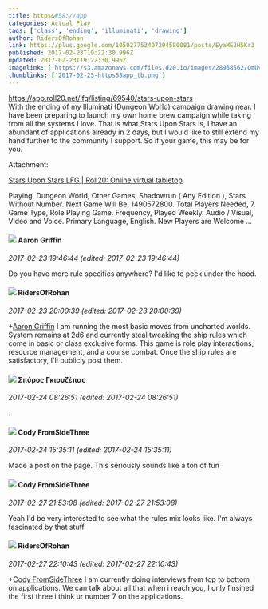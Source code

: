```yaml
---
title: https&#58;//app
categories: Actual Play
tags: ['class', 'ending', 'illuminati', 'drawing']
author: RidersOfRohan
link: https://plus.google.com/105027753407294580081/posts/EyaME2H5Kr3
published: 2017-02-23T19:22:30.996Z
updated: 2017-02-23T19:22:30.996Z
imagelink: ['https://s3.amazonaws.com/files.d20.io/images/28968562/QmUvOqTSg_GV4MF7kLJh6Q/med.jpg?1487385357921']
thumblinks: ['2017-02-23-https58app_tb.png']
---
```


<a href="https://app.roll20.net/lfg/listing/69540/stars-upon-stars" class="ot-anchor">https://app.roll20.net/lfg/listing/69540/stars-upon-stars</a><br />With the ending of my Illuminati (Dungeon World) campaign drawing near. I have been preparing to launch my own home brew campaign while taking from all the systems I love. That is what Stars Upon Stars is, I have an abundant of applications already in 2 days,  but I would like to still extend my hand further to the community I support. So if your game, this may be for you. 


Attachment:

<a href='https://app.roll20.net/lfg/listing/69540/stars-upon-stars'>Stars Upon Stars LFG | Roll20: Online virtual tabletop</a>


Playing, Dungeon World, Other Games, Shadowrun ( Any Edition ), Stars Without Number. Next Game Will Be, 1490572800. Total Players Needed, 7. Game Type, Role Playing Game. Frequency, Played Weekly. Audio / Visual, Video and Voice. Primary Language, English. New Players are Welcome ...
<div id='comment z12mhxoxqsnqixlmn22pzhvq3sjxznqe5'>
  <h4><img src='{{site.baseurl}}//images/avatars/103667855585775066713_photo.jpg'> Aaron Griffin</h4>
      <p><cite>2017-02-23 19:46:44 (edited: 2017-02-23 19:46:44)</cite></p>
        <p>Do you have more rule specifics anywhere? I&#39;d like to peek under the hood.</p>
</div>
        

<div id='comment z12mhxoxqsnqixlmn22pzhvq3sjxznqe5'>
  <h4><img src='{{site.baseurl}}//images/avatars/105027753407294580081_photo.jpg'> RidersOfRohan</h4>
      <p><cite>2017-02-23 20:00:39 (edited: 2017-02-23 20:00:39)</cite></p>
        <p><span class="proflinkWrapper"><span class="proflinkPrefix">+</span><a class="proflink" href="https://plus.google.com/103667855585775066713" oid="103667855585775066713">Aaron Griffin</a></span> I am running the most basic moves from uncharted worlds. System remains at 2d6 and currently steal tweaking the ship rules which come in basic or class exclusive forms. This game is role play interactions, resource management, and a course combat. Once the ship rules are satisfactory, I&#39;ll publicly post them.</p>
</div>
        

<div id='comment z12mhxoxqsnqixlmn22pzhvq3sjxznqe5'>
  <h4><img src='{{site.baseurl}}//images/avatars/106420924012631779028_photo.jpg'> Σπύρος Γκιουζέπας</h4>
      <p><cite>2017-02-24 08:26:51 (edited: 2017-02-24 08:26:51)</cite></p>
        <p>.</p>
</div>
        

<div id='comment z12mhxoxqsnqixlmn22pzhvq3sjxznqe5'>
  <h4><img src='{{site.baseurl}}//images/avatars/105688249621115717725_photo.jpg'> Cody FromSideThree</h4>
      <p><cite>2017-02-24 15:35:11 (edited: 2017-02-24 15:35:11)</cite></p>
        <p>Made a post on the page. This seriously sounds like a ton of fun</p>
</div>
        

<div id='comment z12mhxoxqsnqixlmn22pzhvq3sjxznqe5'>
  <h4><img src='{{site.baseurl}}//images/avatars/105688249621115717725_photo.jpg'> Cody FromSideThree</h4>
      <p><cite>2017-02-27 21:53:08 (edited: 2017-02-27 21:53:08)</cite></p>
        <p>Yeah I&#39;d be very interested to see what the rules mix looks like. I&#39;m always fascinated by that stuff</p>
</div>
        

<div id='comment z12mhxoxqsnqixlmn22pzhvq3sjxznqe5'>
  <h4><img src='{{site.baseurl}}//images/avatars/105027753407294580081_photo.jpg'> RidersOfRohan</h4>
      <p><cite>2017-02-27 22:10:43 (edited: 2017-02-27 22:10:43)</cite></p>
        <p><span class="proflinkWrapper"><span class="proflinkPrefix">+</span><a class="proflink" href="https://plus.google.com/105688249621115717725" oid="105688249621115717725">Cody FromSideThree</a></span> I am currently doing interviews from top to bottom on applications. We can talk about all that when i reach you, I only finsihed the first three i think ur number 7 on the applications. <br /><br /></p>
</div>
        